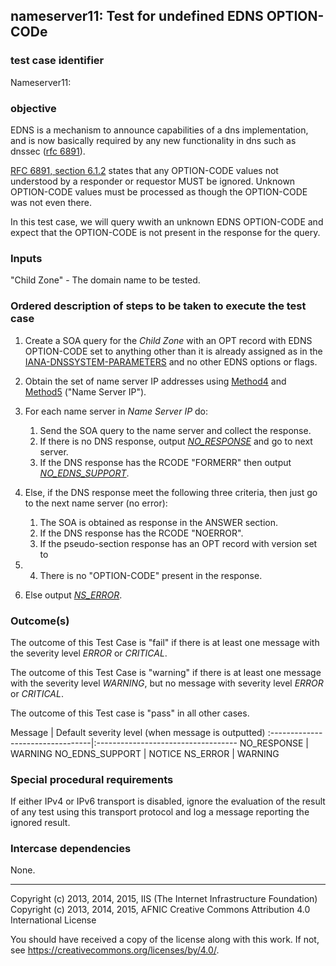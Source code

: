 ## nameserver11: Test for undefined EDNS OPTION-CODe

### test case identifier

Nameserver11: 


### objective

EDNS is a mechanism to announce capabilities of a dns implementation,
and is now basically required by any new functionality in dns such as
dnssec ([rfc 6891]).

[RFC 6891, section 6.1.2] states that any OPTION-CODE values not understood by a
responder or requestor MUST be ignored. Unknown OPTION-CODE values must be
processed as though the OPTION-CODE was not even there.

In this test case, we will query  wwith an unknown EDNS OPTION-CODE and expect
that the OPTION-CODE is not present in the response for the query.

### Inputs
"Child Zone" - The domain name to be tested.

### Ordered description of steps to be taken to execute the test case

1. Create a SOA query for the *Child Zone* with an OPT record with 
   EDNS OPTION-CODE set to anything other than it is already assigned as in the
[IANA-DNSSYSTEM-PARAMETERS] and no other EDNS options or flags.

2. Obtain the set of name server IP addresses using [Method4] and [Method5]
   ("Name Server IP").

3. For each name server in *Name Server IP* do:

	1. Send the SOA query to the name server and collect the response.
	2. If there is no DNS response, output *[NO_RESPONSE]* and go to
      next server.
	3. If the DNS response has the RCODE "FORMERR" then output
      *[NO_EDNS_SUPPORT]*.

4. Else, if the DNS response meet the following three criteria,
      then just go to the next name server (no error):
	1. The SOA is obtained as response in the ANSWER section.
	2. If the DNS response has the RCODE "NOERROR".
	3. If the pseudo-section response has an OPT record with version set to
0.
	4. There is no "OPTION-CODE" present in the response.

5. Else output *[NS_ERROR]*.
 
### Outcome(s)

The outcome of this Test Case is "fail" if there is at least one message
with the severity level *ERROR* or *CRITICAL*.

The outcome of this Test Case is "warning" if there is at least one message
with the severity level *WARNING*, but no message with severity level
*ERROR* or *CRITICAL*.

The outcome of this Test case is "pass" in all other cases.

Message                           | Default severity level (when message is
outputted)
:---------------------------------|:-----------------------------------
NO_RESPONSE                       | WARNING
NO_EDNS_SUPPORT                   | NOTICE
NS_ERROR			  | WARNING     

### Special procedural requirements

If either IPv4 or IPv6 transport is disabled, ignore the evaluation of the
result of any test using this transport protocol and log a message reporting
the ignored result.

### Intercase dependencies

None.

[RFC 6891]: https://tools.ietf.org/html/rfc6891
[RFC 6891, section 6.1.2]: https://tools.ietf.org/html/rfc6891#section-6.1.2
[IANA-DNSSYSTEM-PARAMETERS]:
https://www.iana.org/assignments/dns-parameters/dns-parameters.xhtml#dns-parameters-11
[Method4]: ../Methods.md#method-4-delegation-name-server-addresses
[Method5]: ../Methods.md#method-5-in-zone-addresses-records-of-name-servers
[NO_RESPONSE]: #outcomes
[NO_EDNS_SUPPORT]: #outcomes
[BAD_UNSUPPORTED_VER]: #outcomes
[NS_ERROR]: #outcomes

-------

Copyright (c) 2013, 2014, 2015, IIS (The Internet Infrastructure
Foundation) Copyright (c) 2013, 2014, 2015, AFNIC Creative Commons Attribution
4.0 International License

You should have received a copy of the license along with this work. If not,
see <https://creativecommons.org/licenses/by/4.0/>.
